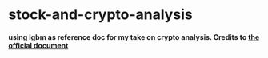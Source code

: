 # stock-and-crypto-analysis

#### using lgbm as reference doc for my take on crypto analysis. Credits to [the official document](https://www.kaggle.com/h1yung/crypto-forecasting-using-lgbm/data)
